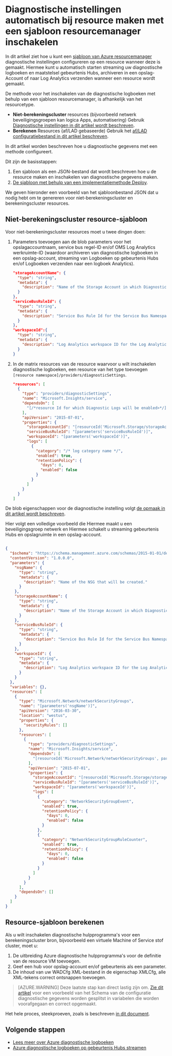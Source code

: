 <properties
    pageTitle="Automatisch inschakelen diagnostische instellingen met behulp van een sjabloon resourcemanager | Microsoft Azure"
    description="Informatie over het gebruik van een sjabloon resourcemanager diagnostische instellingen waarmee u kunt de diagnostische logboeken op gebeurtenis Hubs streamen of op te slaan in een opslag-account maken."
    authors="johnkemnetz"
    manager="rboucher"
    editor=""
    services="monitoring-and-diagnostics"
    documentationCenter="monitoring-and-diagnostics"/>

<tags
    ms.service="monitoring-and-diagnostics"
    ms.workload="na"
    ms.tgt_pltfrm="na"
    ms.devlang="na"
    ms.topic="article"
    ms.date="09/26/2016"
    ms.author="johnkem"/>

# <a name="automatically-enable-diagnostic-settings-at-resource-creation-using-a-resource-manager-template"></a>Diagnostische instellingen automatisch bij resource maken met een sjabloon resourcemanager inschakelen
In dit artikel ziet hoe u kunt een [sjabloon van Azure resourcemanager](../resource-group-authoring-templates.md) diagnostische instellingen configureren op een resource wanneer deze is gemaakt. Hiermee kunt u automatisch starten streaming uw diagnostische logboeken en maatstelsel gebeurtenis Hubs, archiveren in een opslag-Account of naar Log Analytics verzenden wanneer een resource wordt gemaakt.

De methode voor het inschakelen van de diagnostische logboeken met behulp van een sjabloon resourcemanager, is afhankelijk van het resourcetype.

- **Niet-berekeningscluster** resources (bijvoorbeeld netwerk beveiligingsgroepen kan logica Apps, automatisering) Gebruik [Diagnostische instellingen in dit artikel wordt beschreven](./monitoring-overview-of-diagnostic-logs.md#diagnostic-settings).
- **Berekenen** Resources (af/LAD gebaseerde) Gebruik het [af/LAD configuratiebestand in dit artikel beschreven](../vs-azure-tools-diagnostics-for-cloud-services-and-virtual-machines.md).

In dit artikel worden beschreven hoe u diagnostische gegevens met een methode configureert.

Dit zijn de basisstappen:

1. Een sjabloon als een JSON-bestand dat wordt beschreven hoe u de resource maken en inschakelen van diagnostische gegevens maken.
2. [De sjabloon met behulp van een implementatiemethode Deploy](../resource-group-template-deploy.md).

We geven hieronder een voorbeeld van het sjabloonbestand JSON dat u nodig hebt om te genereren voor niet-berekeningscluster en berekeningscluster resources.

## <a name="non-compute-resource-template"></a>Niet-berekeningscluster resource-sjabloon
Voor niet-berekeningscluster resources moet u twee dingen doen:

1. Parameters toevoegen aan de blob parameters voor het opslagaccountnaam, service bus regel-ID en/of OMS Log Analytics werkruimte-ID (waardoor archiveren van diagnostische logboeken in een opslag-account, streaming van Logboeken op gebeurtenis Hubs en/of Logboeken verzenden naar een logboek Analytics).

    ```json
    "storageAccountName": {
      "type": "string",
      "metadata": {
        "description": "Name of the Storage Account in which Diagnostic Logs should be saved."
      }
    },
    "serviceBusRuleId": {
      "type": "string",
      "metadata": {
        "description": "Service Bus Rule Id for the Service Bus Namespace in which the Event Hub should be created or streamed to."
      }
    },
    "workspaceId":{
      "type": "string",
      "metadata": {
        "description": "Log Analytics workspace ID for the Log Analytics workspace to which logs will be sent."
      }
    }
    ```
2. In de matrix resources van de resource waarvoor u wilt inschakelen diagnostische logboeken, een resource van het type toevoegen `[resource namespace]/providers/diagnosticSettings`.

    ```json
    "resources": [
      {
        "type": "providers/diagnosticSettings",
        "name": "Microsoft.Insights/service",
        "dependsOn": [
          "[/*resource Id for which Diagnostic Logs will be enabled>*/]"
        ],
        "apiVersion": "2015-07-01",
        "properties": {
          "storageAccountId": "[resourceId('Microsoft.Storage/storageAccounts', parameters('storageAccountName'))]",
          "serviceBusRuleId": "[parameters('serviceBusRuleId')]",
          "workspaceId": "[parameters('workspaceId')]",
          "logs": [ 
            {
              "category": "/* log category name */",
              "enabled": true,
              "retentionPolicy": {
                "days": 0,
                "enabled": false
              }
            }
          ]
        }
      }
    ]
    ```

De blob eigenschappen voor de diagnostische instelling volgt [de opmaak in dit artikel wordt beschreven](https://msdn.microsoft.com/library/azure/dn931931.aspx).

Hier volgt een volledige voorbeeld die Hiermee maakt u een beveiligingsgroep netwerk en Hiermee schakelt u streaming gebeurtenis Hubs en opslagruimte in een opslag-account.

```json

{
  "$schema": "https://schema.management.azure.com/schemas/2015-01-01/deploymentTemplate.json#",
  "contentVersion": "1.0.0.0",
  "parameters": {
    "nsgName": {
      "type": "string",
      "metadata": {
        "description": "Name of the NSG that will be created."
      }
    },
    "storageAccountName": {
      "type": "string",
      "metadata": {
        "description": "Name of the Storage Account in which Diagnostic Logs should be saved."
      }
    },
    "serviceBusRuleId": {
      "type": "string",
      "metadata": {
        "description": "Service Bus Rule Id for the Service Bus Namespace in which the Event Hub should be created or streamed to."
      }
    },
    "workspaceId": {
      "type": "string",
      "metadata": {
        "description": "Log Analytics workspace ID for the Log Analytics workspace to which logs will be sent."
      }
    }
  },
  "variables": {},
  "resources": [
    {
      "type": "Microsoft.Network/networkSecurityGroups",
      "name": "[parameters('nsgName')]",
      "apiVersion": "2016-03-30",
      "location": "westus",
      "properties": {
        "securityRules": []
      },
      "resources": [
        {
          "type": "providers/diagnosticSettings",
          "name": "Microsoft.Insights/service",
          "dependsOn": [
            "[resourceId('Microsoft.Network/networkSecurityGroups', parameters('nsgName'))]"
          ],
          "apiVersion": "2015-07-01",
          "properties": {
            "storageAccountId": "[resourceId('Microsoft.Storage/storageAccounts', parameters('storageAccountName'))]",
            "serviceBusRuleId": "[parameters('serviceBusRuleId')]",
            "workspaceId": "[parameters('workspaceId')]",
            "logs": [
              {
                "category": "NetworkSecurityGroupEvent",
                "enabled": true,
                "retentionPolicy": {
                  "days": 0,
                  "enabled": false
                }
              },
              {
                "category": "NetworkSecurityGroupRuleCounter",
                "enabled": true,
                "retentionPolicy": {
                  "days": 0,
                  "enabled": false
                }
              }
            ]
          }
        }
      ],
      "dependsOn": []
    }
  ]
}

```

## <a name="compute-resource-template"></a>Resource-sjabloon berekenen
Als u wilt inschakelen diagnostische hulpprogramma's voor een berekeningscluster bron, bijvoorbeeld een virtuele Machine of Service stof cluster, moet u:

1. De uitbreiding Azure diagnostische hulpprogramma's voor de definitie van de resource VM toevoegen.
2. Geef een hub voor opslag-account en/of gebeurtenis als een parameter.
3. De inhoud van uw WADCfg XML-bestand in de eigenschap XMLCfg, alle XML-tekens correct ontsnappen toevoegen.

> [AZURE.WARNING] Deze laatste stap kan direct lastig zijn om. [Zie dit artikel](../virtual-machines/virtual-machines-windows-extensions-diagnostics-template.md#diagnostics-configuration-variables) voor een voorbeeld van het Schema van de configuratie diagnostische gegevens worden gesplitst in variabelen die worden voorafgegaan en correct opgemaakt.

Het hele proces, steekproeven, zoals is beschreven [in dit document](../virtual-machines/virtual-machines-windows-extensions-diagnostics-template.md).


## <a name="next-steps"></a>Volgende stappen
- [Lees meer over Azure diagnostische logboeken](./monitoring-overview-of-diagnostic-logs.md)
- [Azure diagnostische logboeken op gebeurtenis Hubs streamen](./monitoring-stream-diagnostic-logs-to-event-hubs.md)
